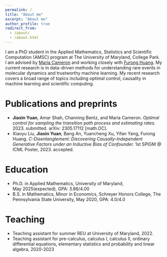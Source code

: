 ```yaml
---
permalink: /
title: "About me"
excerpt: "About me"
author_profile: true
redirect_from: 
  - /about/
  - /about.html
---
```


I am a PhD student in the Applied Mathematics, Statistics and Scientific Computation (AMSC) program at The University of Maryland, College Park. I am advised by [Maria Cameron](https://www.math.umd.edu/~mariakc/) and working closely with [Furong Huang](http://furong-huang.com/). My current research is in data-driven methods for understanding rare events in molecular dynamics and trustworthy machine learning. My recent research covers a broad range of topics including optimal control, causality in machine learning and scientific computing. 

Publications and preprints
======
* **Jiaxin Yuan**, Amar Shah, Channing Bentz, and Maria Cameron. *Optimal control for sampling the transition path process and estimating rates.* 2023. submitted. arXiv: 2305.17112 [math.OC].
* Xiaoyu Liu, **Jiaxin Yuan**, Bang An, Yuancheng Xu, Yifan Yang, Furong Huang. *C-Disentanglement: Discovering Causally-Independent Generative Factors under an Inductive Bias of Confounder.* 1st SPIGM @ ICML Poster, 2023. accepted.

Education
======
* Ph.D. in Applied Mathematics, University of Maryland,\
  May 2025(expected), GPA: 3.86/4.00
* B.S. in Mathematics, Minor in Economics,
  Schreyer Honors College, The Pennsylvania State University,
  May 2020, GPA: 4.0/4.0

Teaching 
======
* Teaching assistant for summer REU at University of Maryland, 2022.
* Teaching assistant for pre-calculus, calculus I, calculus II, ordinary differential equations, elementary statistics and probability and linear algebra, 2020-2023

